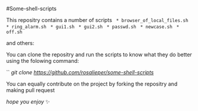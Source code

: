 #Some-shell-scripts

This repositry contains a number of scripts
`` * browser_of_local_files.sh``
`` * ring_alarm.sh``
`` * gui1.sh``
`` * gui2.sh``
`` * passwd.sh``
`` * newcase.sh``
`` * off.sh``

and others:

You can clone the repositry and run the scripts to know what they do better using the folowing command:

`` *git clone https://github.com/rosalieper/some-shell-scripts*

You can equally contribute on the project by forking the repositry and making pull request

_hope you enjoy_ :sparkles:
